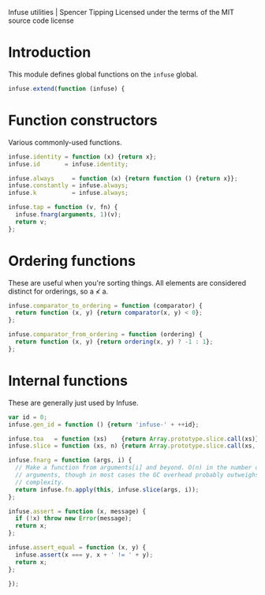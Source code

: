 Infuse utilities | Spencer Tipping
Licensed under the terms of the MIT source code license

# Introduction

This module defines global functions on the `infuse` global.

```js
infuse.extend(function (infuse) {
```

# Function constructors

Various commonly-used functions.

```js
infuse.identity = function (x) {return x};
infuse.id       = infuse.identity;
```

```js
infuse.always     = function (x) {return function () {return x}};
infuse.constantly = infuse.always;
infuse.k          = infuse.always;
```

```js
infuse.tap = function (v, fn) {
  infuse.fnarg(arguments, 1)(v);
  return v;
};
```

# Ordering functions

These are useful when you're sorting things. All elements are considered
distinct for orderings, so a ≮ a.

```js
infuse.comparator_to_ordering = function (comparator) {
  return function (x, y) {return comparator(x, y) < 0};
};
```

```js
infuse.comparator_from_ordering = function (ordering) {
  return function (x, y) {return ordering(x, y) ? -1 : 1};
};
```

# Internal functions

These are generally just used by Infuse.

```js
var id = 0;
infuse.gen_id = function () {return 'infuse-' + ++id};
```

```js
infuse.toa   = function (xs)    {return Array.prototype.slice.call(xs)};
infuse.slice = function (xs, n) {return Array.prototype.slice.call(xs, n)};
```

```js
infuse.fnarg = function (args, i) {
  // Make a function from arguments[i] and beyond. O(n) in the number of
  // arguments, though in most cases the GC overhead probably outweighs the
  // complexity.
  return infuse.fn.apply(this, infuse.slice(args, i));
};
```

```js
infuse.assert = function (x, message) {
  if (!x) throw new Error(message);
  return x;
};
```

```js
infuse.assert_equal = function (x, y) {
  infuse.assert(x === y, x + ' != ' + y);
  return x;
};
```

```js
});

```
